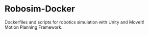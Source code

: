 # Robosim-Docker
Dockerfiles and scripts for robotics simulation with Unity and MoveIt! Motion Planning Framework.
